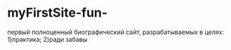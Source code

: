 # myFirstSite-fun-
первый полноценный биографический сайт, разрабатываемых в целях: 1)практика; 2)ради забавы
